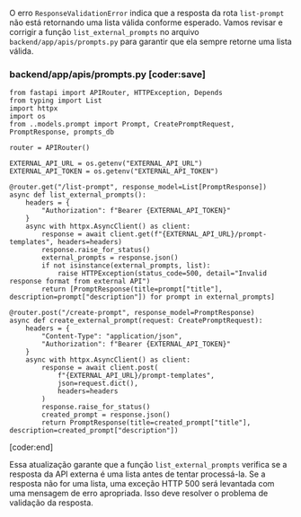 O erro `ResponseValidationError` indica que a resposta da rota `list-prompt` não está retornando uma lista válida conforme esperado. Vamos revisar e corrigir a função `list_external_prompts` no arquivo `backend/app/apis/prompts.py` para garantir que ela sempre retorne uma lista válida.

### backend/app/apis/prompts.py [coder:save]
```
from fastapi import APIRouter, HTTPException, Depends
from typing import List
import httpx
import os
from ..models.prompt import Prompt, CreatePromptRequest, PromptResponse, prompts_db

router = APIRouter()

EXTERNAL_API_URL = os.getenv("EXTERNAL_API_URL")
EXTERNAL_API_TOKEN = os.getenv("EXTERNAL_API_TOKEN")

@router.get("/list-prompt", response_model=List[PromptResponse])
async def list_external_prompts():
    headers = {
        "Authorization": f"Bearer {EXTERNAL_API_TOKEN}"
    }
    async with httpx.AsyncClient() as client:
        response = await client.get(f"{EXTERNAL_API_URL}/prompt-templates", headers=headers)
        response.raise_for_status()
        external_prompts = response.json()
        if not isinstance(external_prompts, list):
            raise HTTPException(status_code=500, detail="Invalid response format from external API")
        return [PromptResponse(title=prompt["title"], description=prompt["description"]) for prompt in external_prompts]

@router.post("/create-prompt", response_model=PromptResponse)
async def create_external_prompt(request: CreatePromptRequest):
    headers = {
        "Content-Type": "application/json",
        "Authorization": f"Bearer {EXTERNAL_API_TOKEN}"
    }
    async with httpx.AsyncClient() as client:
        response = await client.post(
            f"{EXTERNAL_API_URL}/prompt-templates",
            json=request.dict(),
            headers=headers
        )
        response.raise_for_status()
        created_prompt = response.json()
        return PromptResponse(title=created_prompt["title"], description=created_prompt["description"])
```
[coder:end]

Essa atualização garante que a função `list_external_prompts` verifica se a resposta da API externa é uma lista antes de tentar processá-la. Se a resposta não for uma lista, uma exceção HTTP 500 será levantada com uma mensagem de erro apropriada. Isso deve resolver o problema de validação da resposta.